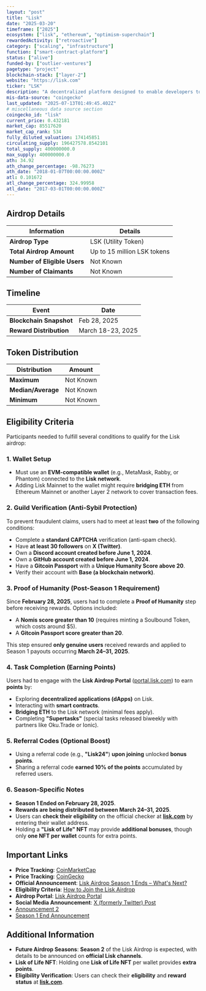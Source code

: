 ```yaml
---
layout: "post"
title: "Lisk"
date: "2025-03-20"
timeframe: ["2025"]
ecosystem: ["lisk", "ethereum", "optimism-superchain"]
rewardedActivity: ["retroactive"]
category: ["scaling", "infrastructure"]
function: ["smart-contract-platform"]
status: ["alive"]
funded-by: ["outlier-ventures"]
pagetype: "project"
blockchain-stack: ["layer-2"]
website: "https://lisk.com"
ticker: "LSK"
description: "A decentralized platform designed to enable developers to build scalable blockchain applications."
mis-data-source: "coingecko"
last_updated: "2025-07-13T01:49:45.402Z"
# miscellaneous data source section
coingecko_id: "lisk"
current_price: 0.432181
market_cap: 85517620
market_cap_rank: 534
fully_diluted_valuation: 174145851
circulating_supply: 196427578.8542101
total_supply: 400000000.0
max_supply: 400000000.0
ath: 34.92
ath_change_percentage: -98.76273
ath_date: "2018-01-07T00:00:00.000Z"
atl: 0.101672
atl_change_percentage: 324.99958
atl_date: "2017-03-01T00:00:00.000Z"
---
```


## Airdrop Details

| Information                  | Details                     |
| ---------------------------- | --------------------------- |
| **Airdrop Type**             | LSK (Utility Token)         |
| **Total Airdrop Amount**     | Up to 15 million LSK tokens |
| **Number of Eligible Users** | Not Known                   |
| **Number of Claimants**      | Not Known                   |

## Timeline

| Event                   | Date              |
| ----------------------- | ----------------- |
| **Blockchain Snapshot** | Feb 28, 2025      |
| **Reward Distribution** | March 18-23, 2025 |

## Token Distribution

| Distribution       | Amount    |
| ------------------ | --------- |
| **Maximum**        | Not Known |
| **Median/Average** | Not Known |
| **Minimum**        | Not Known |

## Eligibility Criteria

Participants needed to fulfill several conditions to qualify for the Lisk airdrop:

### **1. Wallet Setup**

- Must use an **EVM-compatible wallet** (e.g., MetaMask, Rabby, or Phantom) connected to the **Lisk network**.
- Adding Lisk Mainnet to the wallet might require **bridging ETH** from Ethereum Mainnet or another Layer 2 network to cover transaction fees.

### **2. Guild Verification (Anti-Sybil Protection)**

To prevent fraudulent claims, users had to meet at least **two** of the following conditions:

- Complete a **standard CAPTCHA** verification (anti-spam check).
- Have **at least 30 followers** on **X (Twitter)**.
- Own a **Discord account created before June 1, 2024**.
- Own a **GitHub account created before June 1, 2024**.
- Have a **Gitcoin Passport** with a **Unique Humanity Score above 20**.
- Verify their account with **Base (a blockchain network)**.

### **3. Proof of Humanity (Post-Season 1 Requirement)**

Since **February 28, 2025**, users had to complete a **Proof of Humanity** step before receiving rewards. Options included:

- A **Nomis score greater than 10** (requires minting a Soulbound Token, which costs around $5).
- A **Gitcoin Passport score greater than 20**.

This step ensured **only genuine users** received rewards and applied to Season 1 payouts occurring **March 24–31, 2025**.

### **4. Task Completion (Earning Points)**

Users had to engage with the **Lisk Airdrop Portal** ([portal.lisk.com](https://portal.lisk.com/airdrop)) to earn **points** by:

- Exploring **decentralized applications (dApps)** on Lisk.
- Interacting with **smart contracts**.
- **Bridging ETH** to the Lisk network (minimal fees apply).
- Completing **"Supertasks"** (special tasks released biweekly with partners like Oku.Trade or Ionic).

### **5. Referral Codes (Optional Boost)**

- Using a referral code (e.g., **"Lisk24"**) **upon joining** unlocked **bonus points**.
- Sharing a referral code **earned 10% of the points** accumulated by referred users.

### **6. Season-Specific Notes**

- **Season 1 Ended on February 28, 2025**.
- **Rewards are being distributed between March 24–31, 2025**.
- Users can **check their eligibility** on the official checker at **[lisk.com](https://lisk.com)** by entering their wallet address.
- Holding a **"Lisk of Life" NFT** may provide **additional bonuses**, though only **one NFT per wallet** counts for extra points.

## Important Links

- **Price Tracking**: [CoinMarketCap](https://coinmarketcap.com/currencies/lisk/)
- **Price Tracking**: [CoinGecko](https://www.coingecko.com/en/coins/lisk/)
- **Official Announcement**: [Lisk Airdrop Season 1 Ends – What's Next?](https://lisk.com/blog/posts/lisk-airdrop-season1-ends/)
- **Eligibility Criteria**: [How to Join the Lisk Airdrop](https://lisk.com/blog/posts/lisk-lsk-airdrop/)
- **Airdrop Portal**: [Lisk Airdrop Portal](https://portal.lisk.com/airdrop)
- **Social Media Announcement**: [X (formerly Twitter) Post](https://x.com/LiskHQ/status/1896295019193237983)
- [Announcement 2](https://x.com/LiskHQ/status/1901950372178223127)
- [Season 1 End Announcement](https://x.com/LiskHQ/status/1895512407654723803)

## Additional Information

- **Future Airdrop Seasons**: **Season 2** of the Lisk Airdrop is expected, with details to be announced on **official Lisk channels**.
- **Lisk of Life NFT**: Holding one **Lisk of Life NFT** per wallet provides **extra points**.
- **Eligibility Verification**: Users can check their **eligibility** and **reward status** at **[lisk.com](https://lisk.com)**.